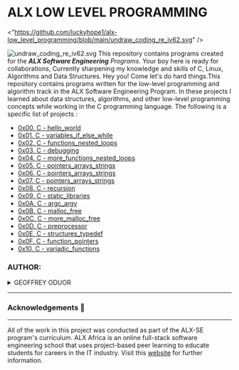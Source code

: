 
# ALX LOW LEVEL PROGRAMMING

<"https://github.com/luckyhope1/alx-low_level_programming/blob/main/undraw_coding_re_iv62.svg" />

![undraw_coding_re_iv62.svg](https://user-images.githubusercontent.com/110098940/219949766-01d150a7-a2cf-454d-958a-d61fe3ee7110.png)
This repository contains programs created for the _**ALX Software Engineering** Programs._ Your boy here is ready for collaborations, Currently sharpening my knowledge and skills of C, Linux, Algorithms and Data Structures. Hey you! Come let's do hard things.This repository contains programs written for the low-level programming and algorithm track in the ALX Software Engineering Program. In these projects I learned about data structures, algorithms, and other low-level programming concepts while working in the C programming language. The following is a specific list of projects :

- [0x00. C - hello_world](https://github.com/luckyhope1/alx-low_level_programming/tree/main/0x00-hello_world)
- [0x01. C - variables_if_else_while](https://github.com/luckyhope1/alx-low_level_programming/tree/main/0x01-variables_if_else_while)
- [0x02. C - functions_nested_loops](https://github.com/luckyhope1/alx-low_level_programming/tree/main/0x02-functions_nested_loops)
- [0x03. C - debugging](https://github.com/luckyhope1/alx-low_level_programming/tree/main/0x03-debugging)
- [0x04. C - more_functions_nested_loops](https://github.com/luckyhope1/alx-low_level_programming/tree/main/0x04-more_functions_nested_loops)
- [0x05. C - pointers_arrays_strings](https://github.com/luckyhope1/alx-low_level_programming/tree/main/0x05-pointers_arrays_strings)
- [0x06. C - pointers_arrays_strings](https://github.com/luckyhope1/alx-low_level_programming/tree/main/0x06-pointers_arrays_strings)
- [0x07. C - pointers_arrays_strings](https://github.com/luckyhope1/alx-low_level_programming/tree/main/0x07-pointers_arrays_strings)
- [0x08. C - recursion](https://github.com/luckyhope1/alx-low_level_programming/tree/main/0x08-recursion)
- [0x09. C - static_libraries](https://github.com/luckyhope1/alx-low_level_programming/tree/main/0x09-static_libraries)
- [0x0A. C - argc_argv](https://github.com/Karlie-crypto/alx-low_level_programming/tree/main/0x0A-argc_argv)
- [0x0B. C - malloc_free](https://github.com/luckyhope1/alx-low_level_programming/tree/main/0x0B-malloc_free)
- [0x0C. C - more_malloc_free](https://github.com/luckyhope1/alx-low_level_programming/tree/main/0x0C-more_malloc_free)
- [0x0D. C - preprocessor](https://github.com/luckyhope1/alx-low_level_programming/tree/main/0x0D-preprocessor)
- [0x0E. C - structures_typedef](https://github.com/luckyhope1/alx-low_level_programming/tree/main/0x0E-structures_typedef)
- [0x0F. C - function_pointers](https://github.com/luckhope1/alx-low_level_programming/tree/main/0x0F-function_pointers)
- [0x10. C - variadic_functions](https://github.com/luckyhope1/alx-low_level_programming/tree/main/0x10-variadic_functions)

### AUTHOR:
<details>
    <summary>GEOFFREY ODUOR</summary>
    <ul>
        <li>
            <a href="https://github.com/luckyhope1">Github</a>
        </li>
        <li>
            <a href="https://twitter.com/TomGeoffry">Twitter</a>
        </li>
        <li>
            <a href="https://geoffrytom@gmail.com">e-mail</a>
        </li>
    </ul>
</details>

---

### Acknowledgements  :pray:
___
All of the work in this project was conducted as part of the ALX-SE program's curriculum. ALX Africa is an online full-stack software engineering school that uses project-based peer learning to educate students for careers in the IT industry. Visit this <a href="https://www.alxafrica.com/software-engineering-2022">website</a> for further information.
